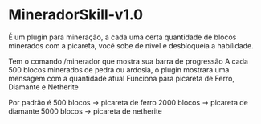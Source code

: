 # MineradorSkill-v1.0
É um plugin para mineração, a cada uma certa quantidade de blocos minerados com a picareta, você sobe de nível e desbloqueia a habilidade.

Tem o comando /minerador que mostra sua barra de progressão
A cada 500 blocos minerados de pedra ou ardosia, o plugin mostrara uma mensagem com a quantidade atual
Funciona para picareta de Ferro, Diamante e Netherite

Por padrão é 500  blocos -> picareta de ferro
             2000 blocos -> picareta de diamante
             5000 blocos -> picareta de netherite

